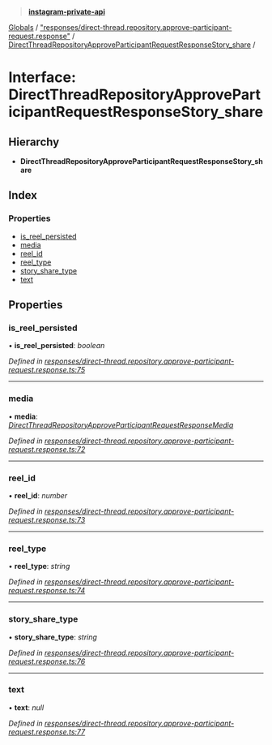 > **[instagram-private-api](../README.md)**

[Globals](../README.md) / ["responses/direct-thread.repository.approve-participant-request.response"](../modules/_responses_direct_thread_repository_approve_participant_request_response_.md) / [DirectThreadRepositoryApproveParticipantRequestResponseStory_share](_responses_direct_thread_repository_approve_participant_request_response_.directthreadrepositoryapproveparticipantrequestresponsestory_share.md) /

# Interface: DirectThreadRepositoryApproveParticipantRequestResponseStory_share

## Hierarchy

* **DirectThreadRepositoryApproveParticipantRequestResponseStory_share**

## Index

### Properties

* [is_reel_persisted](_responses_direct_thread_repository_approve_participant_request_response_.directthreadrepositoryapproveparticipantrequestresponsestory_share.md#is_reel_persisted)
* [media](_responses_direct_thread_repository_approve_participant_request_response_.directthreadrepositoryapproveparticipantrequestresponsestory_share.md#media)
* [reel_id](_responses_direct_thread_repository_approve_participant_request_response_.directthreadrepositoryapproveparticipantrequestresponsestory_share.md#reel_id)
* [reel_type](_responses_direct_thread_repository_approve_participant_request_response_.directthreadrepositoryapproveparticipantrequestresponsestory_share.md#reel_type)
* [story_share_type](_responses_direct_thread_repository_approve_participant_request_response_.directthreadrepositoryapproveparticipantrequestresponsestory_share.md#story_share_type)
* [text](_responses_direct_thread_repository_approve_participant_request_response_.directthreadrepositoryapproveparticipantrequestresponsestory_share.md#text)

## Properties

###  is_reel_persisted

• **is_reel_persisted**: *boolean*

*Defined in [responses/direct-thread.repository.approve-participant-request.response.ts:75](https://github.com/dilame/instagram-private-api/blob/e9c516c/src/responses/direct-thread.repository.approve-participant-request.response.ts#L75)*

___

###  media

• **media**: *[DirectThreadRepositoryApproveParticipantRequestResponseMedia](_responses_direct_thread_repository_approve_participant_request_response_.directthreadrepositoryapproveparticipantrequestresponsemedia.md)*

*Defined in [responses/direct-thread.repository.approve-participant-request.response.ts:72](https://github.com/dilame/instagram-private-api/blob/e9c516c/src/responses/direct-thread.repository.approve-participant-request.response.ts#L72)*

___

###  reel_id

• **reel_id**: *number*

*Defined in [responses/direct-thread.repository.approve-participant-request.response.ts:73](https://github.com/dilame/instagram-private-api/blob/e9c516c/src/responses/direct-thread.repository.approve-participant-request.response.ts#L73)*

___

###  reel_type

• **reel_type**: *string*

*Defined in [responses/direct-thread.repository.approve-participant-request.response.ts:74](https://github.com/dilame/instagram-private-api/blob/e9c516c/src/responses/direct-thread.repository.approve-participant-request.response.ts#L74)*

___

###  story_share_type

• **story_share_type**: *string*

*Defined in [responses/direct-thread.repository.approve-participant-request.response.ts:76](https://github.com/dilame/instagram-private-api/blob/e9c516c/src/responses/direct-thread.repository.approve-participant-request.response.ts#L76)*

___

###  text

• **text**: *null*

*Defined in [responses/direct-thread.repository.approve-participant-request.response.ts:77](https://github.com/dilame/instagram-private-api/blob/e9c516c/src/responses/direct-thread.repository.approve-participant-request.response.ts#L77)*